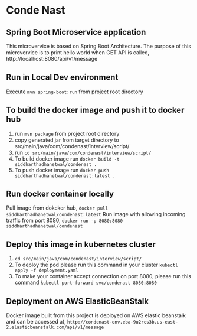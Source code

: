 # Conde Nast
## Spring Boot Microservice application

This microvervice is based on Spring Boot Architecture. The purpose of this microvervice is to print hello world when GET API is called, http://localhost:8080/api/v1/message

## Run in Local Dev environment
Execute ```mvn spring-boot:run``` from project root directory

## To build the docker image and push it to docker hub
1. run ```mvn package``` from project root directory
2. copy generated jar from target directory to src/main/java/com/condenast/interview/script/
3. run ```cd src/main/java/com/condenast/interview/script/```
4. To build docker image run ```docker build -t siddharthadhanetwal/condenast .```
5. To push docker image run ```docker push siddharthadhanetwal/condenast:latest .```

## Run docker container locally
Pull image from dokcker hub, ```docker pull siddharthadhanetwal/condenast:latest```
Run image with allowing incoming traffic from port 8080, ```docker run -p 8080:8080 siddharthadhanetwal/condenast```

## Deploy this image in kubernetes cluster
1. ```cd src/main/java/com/condenast/interview/script/```
2. To deploy the pod please run this command in your cluster ```kubectl apply -f deployment.yaml```
3. To make your container accept connection on port 8080, please run this command ```kubectl port-forward svc/condenast 8080:8080```

## Deployment on AWS ElasticBeanStalk
Docker image built from this project is deployed on AWS elastic beanstalk and can be accessed at, ```http://condenast-env.eba-9u2rcs3b.us-east-2.elasticbeanstalk.com/api/v1/message```
